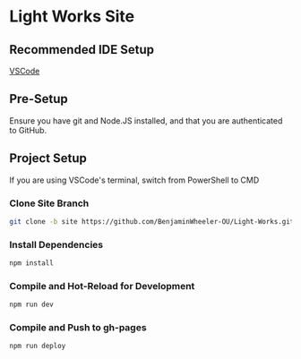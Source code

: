 # Light Works Site

## Recommended IDE Setup

[VSCode](https://code.visualstudio.com/)

## Pre-Setup
Ensure you have git and Node.JS installed, and that you are authenticated to GitHub.

## Project Setup

If you are using VSCode's terminal, switch from PowerShell to CMD

### Clone Site Branch
```sh
git clone -b site https://github.com/BenjaminWheeler-OU/Light-Works.git Light-Works-Site
```

### Install Dependencies
```sh
npm install
```

### Compile and Hot-Reload for Development

```sh
npm run dev
```

### Compile and Push to gh-pages

```sh
npm run deploy
```
